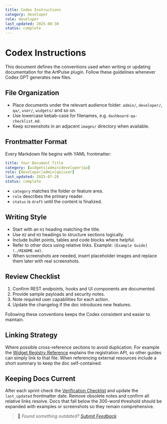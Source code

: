 ```yaml
---
title: Codex Instructions
category: developer
role: developer
last_updated: 2025-08-30
status: complete
---
```


# Codex Instructions

This document defines the conventions used when writing or updating documentation for the ArtPulse plugin. Follow these guidelines whenever Codex GPT generates new files.

## File Organization
- Place documents under the relevant audience folder: `admin/`, `developer/`, `qa/`, `user/`, `widgets/` and so on.
- Use lowercase kebab-case for filenames, e.g. `dashboard-qa-checklist.md`.
- Keep screenshots in an adjacent `images/` directory when available.

## Frontmatter Format
Every Markdown file begins with YAML frontmatter:

```yaml
title: Your Document Title
category: [widgets|admin|developer|qa]
role: [developer|admin|qa|user]
last_updated: 2025-07-20
status: complete
```

- `category` matches the folder or feature area.
- `role` describes the primary reader.
- `status` is `draft` until the content is finalized.

## Writing Style
- Start with an `H1` heading matching the title.
- Use `H2` and `H3` headings to structure sections logically.
- Include bullet points, tables and code blocks where helpful.
- Refer to other docs using relative links. Example: `[Example Guide](./README.md)`.
- When screenshots are needed, insert placeholder images and replace them later with real screenshots.

## Review Checklist
1. Confirm REST endpoints, hooks and UI components are documented.
2. Provide sample payloads and security notes.
3. Note required user capabilities for each action.
4. Update the changelog if the doc introduces new features.

Following these conventions keeps the Codex consistent and easier to maintain.

## Linking Strategy
Where possible cross-reference sections to avoid duplication. For example the [Widget Registry Reference](widgets/widget-registry-reference.md) explains the registration API, so other guides can simply link to that file. When referencing external resources include a short summary to keep the doc self-contained.

## Keeping Docs Current
After each sprint check the [Verification Checklist](VERIFICATION-CHECKLIST.md) and update the `last_updated` frontmatter date. Remove obsolete notes and confirm all relative links resolve. Docs that fall below the 300-word threshold should be expanded with examples or screenshots so they remain comprehensive.

> 💬 *Found something outdated? [Submit Feedback](feedback.md)*
